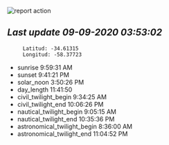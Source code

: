 ![report action](https://github.com/matiasz8/actions-for-reports/workflows/report%20action/badge.svg?branch=develop) 


## *****Last update 09-09-2020 03:53:02*****



		 Latitud: -34.61315
		 Longitud: -58.37723

 - sunrise 	 9:59:31 AM
 - sunset 	 9:41:21 PM
 - solar_noon 	 3:50:26 PM
 - day_length 	 11:41:50
 - civil_twilight_begin 	 9:34:25 AM
 - civil_twilight_end 	 10:06:26 PM
 - nautical_twilight_begin 	 9:05:15 AM
 - nautical_twilight_end 	 10:35:36 PM
 - astronomical_twilight_begin 	 8:36:00 AM
 - astronomical_twilight_end 	 11:04:52 PM
